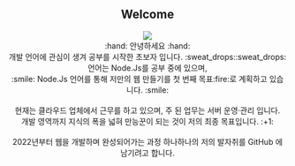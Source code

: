 ## <div align="center"> Welcome  </div>
<div align="center"><img src="https://capsule-render.vercel.app/api?type=Waving&color=0:EEFF00,100:a82da8&height=300&section=header&text=Welcome&fontSize=90" /></div>
 <div align="center" style="font-size=10px;"> :hand: 안녕하세요 :hand: </div>
<div align="center"> 개발 언어에 관심이 생겨 공부를 시작한 초보자 입니다. :sweat_drops::sweat_drops:</div>
<div align="center"> 언어는 Node.Js를 공부 중에 있으며, </div>
<div align="center"> :smile: Node.Js 언어를 통해 저만의 웹 만들기를 첫 번째 목표:fire:로 계획하고 있습니다. :smile:</div>
<br>
<div align="center"> 현재는 클라우드 업체에서 근무를 하고 있으며, 주 된 업무는 서버 운영·관리 입니다. </div>
<div align="center"> 개발 영역까지 지식의 폭을 넓혀 만능꾼이 되는 것이 저의 최종 목표입니다. :+1:</div>
<br>
<div align="center"> 2022년부터 웹을 개발하며 완성되어가는 과정 하나하나의 저의 발자취를 GitHub 에 남기려고 합니다. <div>
